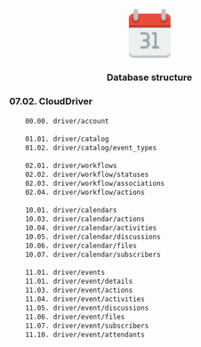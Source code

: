 <p align="center">
	<img width="75" alt="CloudDriver logo" src="../app/assets/images/cloud_driver/driver-logo.svg" />
</p>

<h3 align="center">Database structure</h3>


### 07.02. CloudDriver
```
    00.00. driver/account 

    01.01. driver/catalog
    01.02. driver/catalog/event_types

    02.01. driver/workflows
    02.02. driver/workflow/statuses
    02.03. driver/workflow/associations
    02.04. driver/workflow/actions

    10.01. driver/calendars
    10.03. driver/calendar/actions 
    10.04. driver/calendar/activities 
    10.05. driver/calendar/discussions 
    10.06. driver/calendar/files 
    10.07. driver/calendar/subscribers

    11.01. driver/events
    11.01. driver/event/details
    11.03. driver/event/actions 
    11.04. driver/event/activities 
    11.05. driver/event/discussions 
    11.06. driver/event/files 
    11.07. driver/event/subscribers
    11.10. driver/event/attendants
```
